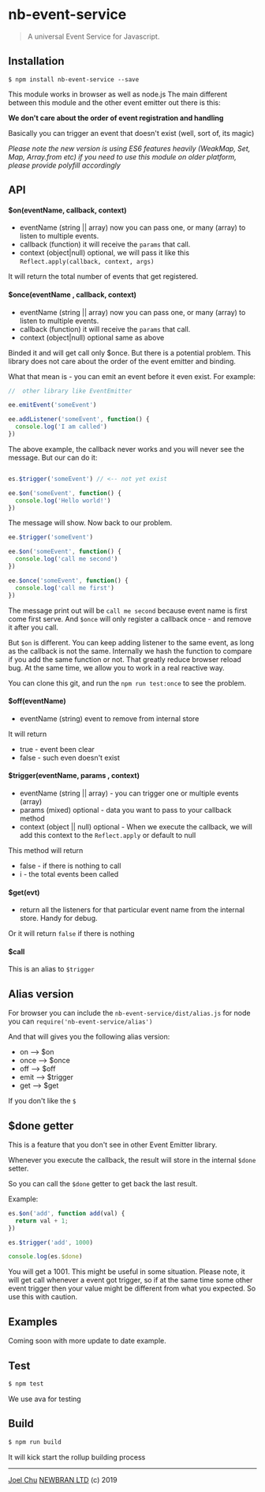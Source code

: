 # nb-event-service

> A universal Event Service for Javascript.

## Installation

    $ npm install nb-event-service --save

This module works in browser as well as node.js
The main different between this module and the other event emitter out there is this:

**We don't care about the order of event registration and handling**

Basically you can trigger an event that doesn't exist (well, sort of, its magic)

*Please note the new version is using ES6 features heavily (WeakMap, Set, Map, Array.from etc) if you need to
use this module on older platform, please provide polyfill accordingly*

## API

#### $on(eventName, callback, context)

* eventName (string || array) now you can pass one, or many (array) to listen to multiple events.
* callback (function) it will receive the `params` that call.
* context (object|null) optional, we will pass it like this `Reflect.apply(callback, context, args)`

It will return the total number of events that get registered.

#### $once(eventName , callback, context)

* eventName (string || array) now you can pass one, or many (array) to listen to multiple events.
* callback (function) it will receive the `params` that call.
* context (object|null) optional same as above

Binded it and will get call only $once. But there is a potential problem.
This library does not care about the order of the event emitter and binding.

What that mean is - you can emit an event before it even exist.
For example:

```js
//  other library like EventEmitter

ee.emitEvent('someEvent')

ee.addListener('someEvent', function() {
  console.log('I am called')
})

```

The above example, the callback never works and you will never see the message. But our can do it:

```js

es.$trigger('someEvent') // <-- not yet exist

ee.$on('someEvent', function() {
  console.log('Hello world!')
})

```

The message will show. Now back to our problem.

```js
ee.$trigger('someEvent')

ee.$on('someEvent', function() {
  console.log('call me second')
})

ee.$once('someEvent', function() {
  console.log('call me first')
})

```

The message print out will be `call me second` because event name is first come first serve.
And `$once` will only register a callback once - and remove it after you call.

But `$on` is different. You can keep adding listener to the same event, as long as the callback is not the same.
Internally we hash the function to compare if you add the same function or not. That greatly reduce browser reload
bug. At the same time, we allow you to work in a real reactive way.

You can clone this git, and run the `npm run test:once` to see the problem.

#### $off(eventName)

* eventName (string) event to remove from internal store  

It will return

* true - event been clear
* false - such even doesn't exist

#### $trigger(eventName, params , context)

* eventName (string || array) - you can trigger one or multiple events (array)
* params (mixed) optional - data you want to pass to your callback method
* context (object || null) optional - When we execute the callback, we will add this context to the `Reflect.apply` or default to null

This method will return

* false - if there is nothing to call
* i - the total events been called

#### $get(evt)

* return all the listeners for that particular event name from the internal store. Handy for debug.

Or it will return `false` if there is nothing

#### $call

This is an alias to `$trigger`

## Alias version

For browser you can include the `nb-event-service/dist/alias.js` for node you can `require('nb-event-service/alias')`

And that will gives you the following alias version:

- on --> $on
- once --> $once
- off --> $off
- emit --> $trigger
- get --> $get

If you don't like the `$`

## $done getter

This is a feature that you don't see in other Event Emitter library.

Whenever you execute the callback, the result will store in the internal `$done` setter.

So you can call the `$done` getter to get back the last result.

Example:

```js
es.$on('add', function add(val) {
  return val + 1;
})

es.$trigger('add', 1000)

console.log(es.$done)

```

You will get a 1001. This might be useful in some situation. Please note, it will get call
whenever a event got trigger, so if at the same time some other event trigger then your value
might be different from what you expected. So use this with caution.

## Examples

Coming soon with more update to date example.

## Test

```sh
$ npm test  
```

We use ava for testing

## Build

```sh
$ npm run build
```

It will kick start the rollup building process

---

[Joel Chu](https://joelchu.com) [NEWBRAN LTD](https://newbran.ch) (c) 2019
